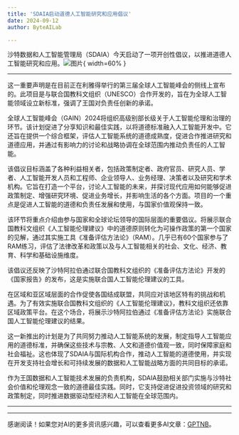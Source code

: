 ```yaml
---
title: 'SDAIA启动道德人工智能研究和应用倡议'
date: 2024-09-12
author: ByteAILab

---
```


沙特数据和人工智能管理局（SDAIA）今天启动了一项开创性倡议，以推进道德人工智能研究和应用。![图片](https://ai-techpark.com/wp-content/uploads/2024/09/SDAIA-960x540.jpg){ width=60% }

---
这一重要声明是在目前正在利雅得举行的第三届全球人工智能峰会的侧线上宣布的。此项目是与联合国教科文组织（UNESCO）合作开发的，旨在为全球人工智能领域设立新标准，强调了王国对负责任创新的承诺。

全球人工智能峰会（GAIN）2024将组织高级别部长级关于人工智能伦理和治理的环节。该计划促进了分享知识和最佳实践，以将道德标准融入人工智能开发中。它还旨在提供一个综合框架，评估人工智能系统的道德成熟度，促进合作推进研究和道德应用，并通过有影响力的讨论和战略协调在全球范围内推动负责任的人工智能。

该倡议目标涵盖了各种利益相关者，包括政策制定者、政府官员、研究人员、学者、人工智能开发人员和工程师、企业领导人、业务经理、决策者以及研究和学术机构。它旨在打造一个平台，讨论人工智能的未来，并探讨现代应用如何能够促进政策制定、增强研究环境、促进业务增长，并影响生活的各个方面。项目的一个重点是促进人工智能的道德和负责任发展和使用，与国家价值观保持一致。

该环节将重点介绍由参与国家和全球论坛领导的国际层面的重要倡议。将展示联合国教科文组织《人工智能伦理建议》中的道德原则转化为可操作政策的第一个国家的见解，通过其实施工具《准备评估方法论》（RAM）。几乎已有60个国家参与了RAM练习，评估了法律改革和政策以及与人工智能相关的社会、文化、经济、教育、科学和基础设施维度。

该倡议还反映了沙特阿拉伯通过联合国教科文组织的《准备评估方法论》开发的《国家报告》的发布，这是实施联合国人工智能伦理建议的工具。

在区域和亚区域层面的合作促使各国结成联盟，共同应对该地区特有的挑战和机遇。为了有效实施联合国教科文组织的《人工智能伦理建议》，教科文组织还依靠区域政策平台。在这个场合，将展示沙特阿拉伯通过《准备评估方法论》实施联合国人工智能伦理建议的结果。

这一新推出的计划是为了共同努力推动人工智能系统的发展，制定指导人工智能应用的道德标准，并确保这些技术与宗教、人文和道德价值观一致，同时保障家庭和社会福祉。这也体现了SDAIA与国际机构合作，推动人工智能的道德使用，并实现在开发支持社会增长和可持续发展的数据和人工智能战略方面的共同目标的承诺。

作为王国数据和人工智能技术发展的负责机构，SDAIA鼓励相关部门实施与沙特社会价值和伦理观念一致的道德最佳实践。同时，它支持促进促进投资领域的研究和政策制定，同时推进数据驱动型经济和人工智能在全球范围内。

---
---
感谢阅读！如果您对AI的更多资讯感兴趣，可以查看更多AI文章：[GPTNB](https://gptnb.com)。